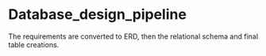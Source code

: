# Database_design_pipeline
The requirements are converted to ERD, then the relational schema and final table creations.
